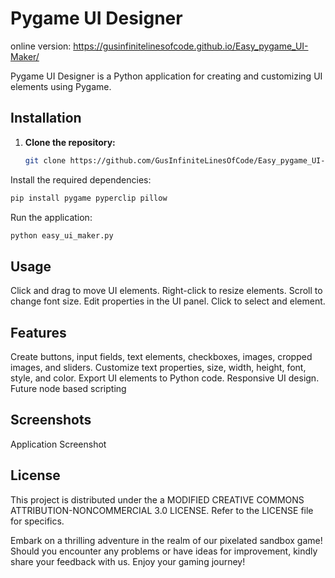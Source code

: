# Pygame UI Designer

online version:  https://gusinfinitelinesofcode.github.io/Easy_pygame_UI-Maker/

Pygame UI Designer is a Python application for creating and customizing UI elements using Pygame.

## Installation

1. **Clone the repository:**

   ```bash
   git clone https://github.com/GusInfiniteLinesOfCode/Easy_pygame_UI-Maker.git

    ```
Install the required dependencies:
   ```bash
   pip install pygame pyperclip pillow
   ```

Run the application:

   ```bash
   python easy_ui_maker.py
   ```

## Usage

   Click and drag to move UI elements.
   Right-click to resize elements.
   Scroll to change font size.
   Edit properties in the UI panel.
   Click to select and element.

## Features

   Create buttons, input fields, text elements, checkboxes, images, cropped images, and sliders.
   Customize text properties, size, width, height, font, style, and color.
   Export UI elements to Python code.
   Responsive UI design.
   Future node based scripting

## Screenshots

Application Screenshot

## License

This project is distributed under the a MODIFIED CREATIVE COMMONS ATTRIBUTION-NONCOMMERCIAL 3.0 LICENSE. Refer to the LICENSE file for specifics.

Embark on a thrilling adventure in the realm of our pixelated sandbox game! Should you encounter any problems or have ideas for improvement, kindly share your feedback with us. Enjoy your gaming journey!
